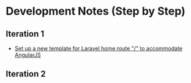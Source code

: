 # Development Notes (Step by Step)

## Iteration 1

- [Set up a new template for Laravel home route "/" to accommodate AngularJS](dev-i-1.md) 

## Iteration 2 


